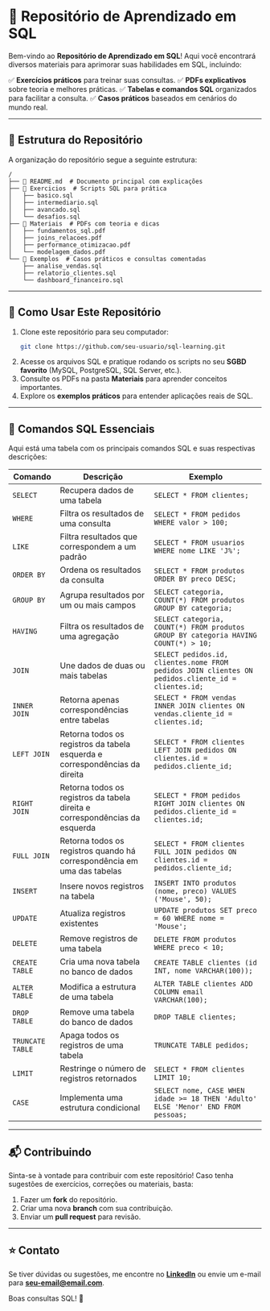 # 📌 Repositório de Aprendizado em SQL

Bem-vindo ao **Repositório de Aprendizado em SQL**! Aqui você encontrará diversos materiais para aprimorar suas habilidades em SQL, incluindo:

✅ **Exercícios práticos** para treinar suas consultas.
✅ **PDFs explicativos** sobre teoria e melhores práticas.
✅ **Tabelas e comandos SQL** organizados para facilitar a consulta.
✅ **Casos práticos** baseados em cenários do mundo real.

---

## 📂 Estrutura do Repositório

A organização do repositório segue a seguinte estrutura:

```
/
├── 📜 README.md  # Documento principal com explicações
├── 📂 Exercicios  # Scripts SQL para prática
│   ├── basico.sql
│   ├── intermediario.sql
│   ├── avancado.sql
│   └── desafios.sql
├── 📂 Materiais  # PDFs com teoria e dicas
│   ├── fundamentos_sql.pdf
│   ├── joins_relacoes.pdf
│   ├── performance_otimizacao.pdf
│   └── modelagem_dados.pdf
└── 📂 Exemplos  # Casos práticos e consultas comentadas
    ├── analise_vendas.sql
    ├── relatorio_clientes.sql
    └── dashboard_financeiro.sql
```

---

## 🚀 Como Usar Este Repositório

1. Clone este repositório para seu computador:
   ```bash
   git clone https://github.com/seu-usuario/sql-learning.git
   ```
2. Acesse os arquivos SQL e pratique rodando os scripts no seu **SGBD favorito** (MySQL, PostgreSQL, SQL Server, etc.).
3. Consulte os PDFs na pasta **Materiais** para aprender conceitos importantes.
4. Explore os **exemplos práticos** para entender aplicações reais de SQL.

---

## 📖 Comandos SQL Essenciais

Aqui está uma tabela com os principais comandos SQL e suas respectivas descrições:

| Comando | Descrição | Exemplo |
|---------|-----------|---------|
| `SELECT` | Recupera dados de uma tabela | `SELECT * FROM clientes;` |
| `WHERE` | Filtra os resultados de uma consulta | `SELECT * FROM pedidos WHERE valor > 100;` |
| `LIKE` | Filtra resultados que correspondem a um padrão | `SELECT * FROM usuarios WHERE nome LIKE 'J%';` |
| `ORDER BY` | Ordena os resultados da consulta | `SELECT * FROM produtos ORDER BY preco DESC;` |
| `GROUP BY` | Agrupa resultados por um ou mais campos | `SELECT categoria, COUNT(*) FROM produtos GROUP BY categoria;` |
| `HAVING` | Filtra os resultados de uma agregação | `SELECT categoria, COUNT(*) FROM produtos GROUP BY categoria HAVING COUNT(*) > 10;` |
| `JOIN` | Une dados de duas ou mais tabelas | `SELECT pedidos.id, clientes.nome FROM pedidos JOIN clientes ON pedidos.cliente_id = clientes.id;` |
| `INNER JOIN` | Retorna apenas correspondências entre tabelas | `SELECT * FROM vendas INNER JOIN clientes ON vendas.cliente_id = clientes.id;` |
| `LEFT JOIN` | Retorna todos os registros da tabela esquerda e correspondências da direita | `SELECT * FROM clientes LEFT JOIN pedidos ON clientes.id = pedidos.cliente_id;` |
| `RIGHT JOIN` | Retorna todos os registros da tabela direita e correspondências da esquerda | `SELECT * FROM pedidos RIGHT JOIN clientes ON pedidos.cliente_id = clientes.id;` |
| `FULL JOIN` | Retorna todos os registros quando há correspondência em uma das tabelas | `SELECT * FROM clientes FULL JOIN pedidos ON clientes.id = pedidos.cliente_id;` |
| `INSERT` | Insere novos registros na tabela | `INSERT INTO produtos (nome, preco) VALUES ('Mouse', 50);` |
| `UPDATE` | Atualiza registros existentes | `UPDATE produtos SET preco = 60 WHERE nome = 'Mouse';` |
| `DELETE` | Remove registros de uma tabela | `DELETE FROM produtos WHERE preco < 10;` |
| `CREATE TABLE` | Cria uma nova tabela no banco de dados | `CREATE TABLE clientes (id INT, nome VARCHAR(100));` |
| `ALTER TABLE` | Modifica a estrutura de uma tabela | `ALTER TABLE clientes ADD COLUMN email VARCHAR(100);` |
| `DROP TABLE` | Remove uma tabela do banco de dados | `DROP TABLE clientes;` |
| `TRUNCATE TABLE` | Apaga todos os registros de uma tabela | `TRUNCATE TABLE pedidos;` |
| `LIMIT` | Restringe o número de registros retornados | `SELECT * FROM clientes LIMIT 10;` |
| `CASE` | Implementa uma estrutura condicional | `SELECT nome, CASE WHEN idade >= 18 THEN 'Adulto' ELSE 'Menor' END FROM pessoas;` |

---

## 📬 Contribuindo

Sinta-se à vontade para contribuir com este repositório! Caso tenha sugestões de exercícios, correções ou materiais, basta:

1. Fazer um **fork** do repositório.
2. Criar uma nova **branch** com sua contribuição.
3. Enviar um **pull request** para revisão.

---

## ⭐ Contato
Se tiver dúvidas ou sugestões, me encontre no **[LinkedIn](https://www.linkedin.com/in/seu-perfil/)** ou envie um e-mail para **seu-email@email.com**.

Boas consultas SQL! 🚀

